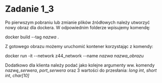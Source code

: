 # Zadanie 1_3

Po pierwszym pobraniu lub zmianie plików źródłowych należy utworzyć nowy obraz dla dockera. W odpowiednim folderze wpisujemy komendę: 

docker build --tag *nazwa* .

Z gotowego obrazu możemy uruchomić kontener korzystając z komendy:

docker run -it --network z44_network --name *nazwa* *nazwa_obrazu*

Dodatkowo dla klienta należy podać jako kolejne argumenty ww. komendy *nazwę_serwera*, *port_serwera* oraz 3 wartości do przesłania: *long int*, *short int*, *char[10]*
